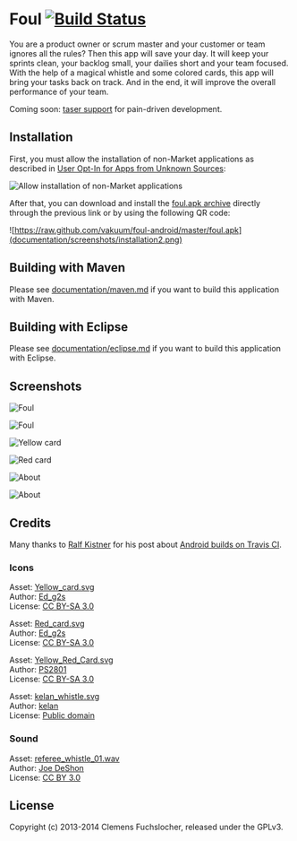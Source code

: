 # Foul [![Build Status](https://api.travis-ci.org/vakuum/foul-android.png?branch=master)](https://travis-ci.org/vakuum/foul-android)

You are a product owner or scrum master and your customer or team ignores all the rules? Then this app will save your day. It will keep your sprints clean, your backlog small, your dailies short and your team focused. With the help of a magical whistle and some colored cards, this app will bring your tasks back on track. And in the end, it will improve the overall performance of your team.

Coming soon: [taser support](https://en.wikipedia.org/wiki/Taser) for pain-driven development.

## Installation

First, you must allow the installation of non-Market applications as described in [User Opt-In for Apps from Unknown Sources](https://developer.android.com/distribute/open.html#unknown-sources):

![Allow installation of non-Market applications](documentation/screenshots/installation1.png)

After that, you can download and install the [foul.apk archive](https://raw.github.com/vakuum/foul-android/master/foul.apk) directly through the previous link or by using the following QR code:

![https://raw.github.com/vakuum/foul-android/master/foul.apk](documentation/screenshots/installation2.png)

## Building with Maven

Please see [documentation/maven.md](documentation/maven.md) if you want to build this application with Maven.

## Building with Eclipse

Please see [documentation/eclipse.md](documentation/eclipse.md) if you want to build this application with Eclipse.

## Screenshots

![Foul](documentation/screenshots/foul1.png)

![Foul](documentation/screenshots/foul2.png)

![Yellow card](documentation/screenshots/foul-yellow-card.png)

![Red card](documentation/screenshots/foul-red-card.png)

![About](documentation/screenshots/foul-about1.png)

![About](documentation/screenshots/foul-about2.png)

## Credits

Many thanks to [Ralf Kistner](https://github.com/rkistner/) for his post about [Android builds on Travis CI](http://rkistner.github.com/android/2013/02/05/android-builds-on-travis-ci/).

### Icons

Asset: [Yellow_card.svg](https://commons.wikimedia.org/wiki/File:Yellow_card.svg)  
Author: [Ed_g2s](https://commons.wikimedia.org/wiki/User:Ed_g2s)  
License: [CC BY-SA 3.0](https://creativecommons.org/licenses/by-sa/3.0/)  

Asset: [Red_card.svg](https://commons.wikimedia.org/wiki/File:Red_card.svg)  
Author: [Ed_g2s](https://commons.wikimedia.org/wiki/User:Ed_g2s)  
License: [CC BY-SA 3.0](https://creativecommons.org/licenses/by-sa/3.0/)  

Asset: [Yellow_Red_Card.svg](https://commons.wikimedia.org/wiki/File:Yellow_Red_Card.svg)  
Author: [PS2801](https://commons.wikimedia.org/wiki/User:PS2801)  
License: [CC BY-SA 3.0](https://creativecommons.org/licenses/by-sa/3.0/)  

Asset: [kelan_whistle.svg](https://openclipart.org/detail/5370/whistle-by-kelan)  
Author: [kelan](https://openclipart.org/user-detail/kelan)  
License: [Public domain](https://en.wikipedia.org/wiki/Public_domain)  

### Sound

Asset: [referee_whistle_01.wav](http://www.freesound.org/people/joedeshon/sounds/78508/)  
Author: [Joe DeShon](http://www.joedeshon.com/)  
License: [CC BY 3.0](https://creativecommons.org/licenses/by/3.0/)  

## License

Copyright (c) 2013-2014 Clemens Fuchslocher, released under the GPLv3.
